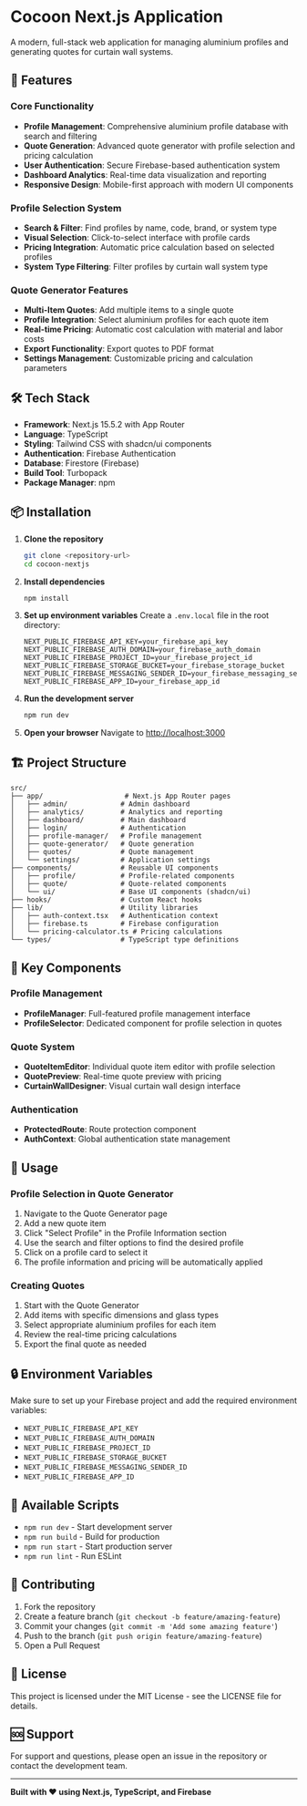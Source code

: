 # Cocoon Next.js Application

A modern, full-stack web application for managing aluminium profiles and generating quotes for curtain wall systems.

## 🚀 Features

### Core Functionality
- **Profile Management**: Comprehensive aluminium profile database with search and filtering
- **Quote Generation**: Advanced quote generator with profile selection and pricing calculation
- **User Authentication**: Secure Firebase-based authentication system
- **Dashboard Analytics**: Real-time data visualization and reporting
- **Responsive Design**: Mobile-first approach with modern UI components

### Profile Selection System
- **Search & Filter**: Find profiles by name, code, brand, or system type
- **Visual Selection**: Click-to-select interface with profile cards
- **Pricing Integration**: Automatic price calculation based on selected profiles
- **System Type Filtering**: Filter profiles by curtain wall system type

### Quote Generator Features
- **Multi-Item Quotes**: Add multiple items to a single quote
- **Profile Integration**: Select aluminium profiles for each quote item
- **Real-time Pricing**: Automatic cost calculation with material and labor costs
- **Export Functionality**: Export quotes to PDF format
- **Settings Management**: Customizable pricing and calculation parameters

## 🛠️ Tech Stack

- **Framework**: Next.js 15.5.2 with App Router
- **Language**: TypeScript
- **Styling**: Tailwind CSS with shadcn/ui components
- **Authentication**: Firebase Authentication
- **Database**: Firestore (Firebase)
- **Build Tool**: Turbopack
- **Package Manager**: npm

## 📦 Installation

1. **Clone the repository**
   ```bash
   git clone <repository-url>
   cd cocoon-nextjs
   ```

2. **Install dependencies**
   ```bash
   npm install
   ```

3. **Set up environment variables**
   Create a `.env.local` file in the root directory:
   ```env
   NEXT_PUBLIC_FIREBASE_API_KEY=your_firebase_api_key
   NEXT_PUBLIC_FIREBASE_AUTH_DOMAIN=your_firebase_auth_domain
   NEXT_PUBLIC_FIREBASE_PROJECT_ID=your_firebase_project_id
   NEXT_PUBLIC_FIREBASE_STORAGE_BUCKET=your_firebase_storage_bucket
   NEXT_PUBLIC_FIREBASE_MESSAGING_SENDER_ID=your_firebase_messaging_sender_id
   NEXT_PUBLIC_FIREBASE_APP_ID=your_firebase_app_id
   ```

4. **Run the development server**
   ```bash
   npm run dev
   ```

5. **Open your browser**
   Navigate to [http://localhost:3000](http://localhost:3000)

## 🏗️ Project Structure

```
src/
├── app/                    # Next.js App Router pages
│   ├── admin/             # Admin dashboard
│   ├── analytics/         # Analytics and reporting
│   ├── dashboard/         # Main dashboard
│   ├── login/             # Authentication
│   ├── profile-manager/   # Profile management
│   ├── quote-generator/   # Quote generation
│   ├── quotes/            # Quote management
│   └── settings/          # Application settings
├── components/            # Reusable UI components
│   ├── profile/           # Profile-related components
│   ├── quote/             # Quote-related components
│   └── ui/                # Base UI components (shadcn/ui)
├── hooks/                 # Custom React hooks
├── lib/                   # Utility libraries
│   ├── auth-context.tsx   # Authentication context
│   ├── firebase.ts        # Firebase configuration
│   └── pricing-calculator.ts # Pricing calculations
└── types/                 # TypeScript type definitions
```

## 🔧 Key Components

### Profile Management
- **ProfileManager**: Full-featured profile management interface
- **ProfileSelector**: Dedicated component for profile selection in quotes

### Quote System
- **QuoteItemEditor**: Individual quote item editor with profile selection
- **QuotePreview**: Real-time quote preview with pricing
- **CurtainWallDesigner**: Visual curtain wall design interface

### Authentication
- **ProtectedRoute**: Route protection component
- **AuthContext**: Global authentication state management

## 🎯 Usage

### Profile Selection in Quote Generator
1. Navigate to the Quote Generator page
2. Add a new quote item
3. Click "Select Profile" in the Profile Information section
4. Use the search and filter options to find the desired profile
5. Click on a profile card to select it
6. The profile information and pricing will be automatically applied

### Creating Quotes
1. Start with the Quote Generator
2. Add items with specific dimensions and glass types
3. Select appropriate aluminium profiles for each item
4. Review the real-time pricing calculations
5. Export the final quote as needed

## 🔒 Environment Variables

Make sure to set up your Firebase project and add the required environment variables:

- `NEXT_PUBLIC_FIREBASE_API_KEY`
- `NEXT_PUBLIC_FIREBASE_AUTH_DOMAIN`
- `NEXT_PUBLIC_FIREBASE_PROJECT_ID`
- `NEXT_PUBLIC_FIREBASE_STORAGE_BUCKET`
- `NEXT_PUBLIC_FIREBASE_MESSAGING_SENDER_ID`
- `NEXT_PUBLIC_FIREBASE_APP_ID`

## 📝 Available Scripts

- `npm run dev` - Start development server
- `npm run build` - Build for production
- `npm run start` - Start production server
- `npm run lint` - Run ESLint

## 🤝 Contributing

1. Fork the repository
2. Create a feature branch (`git checkout -b feature/amazing-feature`)
3. Commit your changes (`git commit -m 'Add some amazing feature'`)
4. Push to the branch (`git push origin feature/amazing-feature`)
5. Open a Pull Request

## 📄 License

This project is licensed under the MIT License - see the LICENSE file for details.

## 🆘 Support

For support and questions, please open an issue in the repository or contact the development team.

---

**Built with ❤️ using Next.js, TypeScript, and Firebase**
